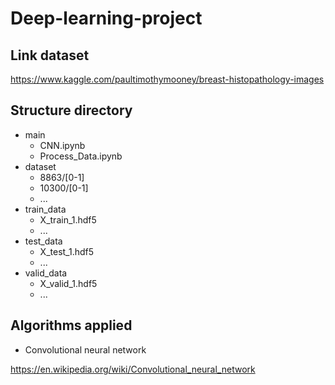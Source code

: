 # Deep-learning-project

## Link dataset

https://www.kaggle.com/paultimothymooney/breast-histopathology-images

## Structure directory

- main
	- CNN.ipynb
	- Process_Data.ipynb
- dataset
	- 8863/[0-1]
	- 10300/[0-1]
	- ...
- train_data
	- X_train_1.hdf5
	- ...
- test_data
	- X_test_1.hdf5
	- ...
- valid_data
	- X_valid_1.hdf5
	- ...

## Algorithms applied

- Convolutional neural network

https://en.wikipedia.org/wiki/Convolutional_neural_network

